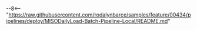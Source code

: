 --8<-- "https://raw.githubusercontent.com/rodalynbarce/samples/feature/00434/pipelines/deploy/MISODailyLoad-Batch-Pipeline-Local/README.md"